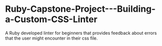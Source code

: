 # Ruby-Capstone-Project---Building-a-Custom-CSS-Linter
 A Ruby developed linter for beginners that provides feedback about errors that the user might encounter in their css file.
